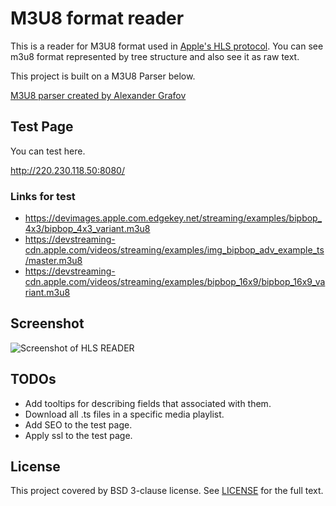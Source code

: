 # M3U8 format reader
This is a reader for M3U8 format used in [Apple's HLS protocol](https://developer.apple.com/streaming/). You can see m3u8 format represented by tree structure and also see it as raw text. 

This project is built on a M3U8 Parser below.

[M3U8 parser created by Alexander Grafov](https://github.com/grafov/m3u8)

## Test Page
You can test here.

http://220.230.118.50:8080/

### Links for test
* https://devimages.apple.com.edgekey.net/streaming/examples/bipbop_4x3/bipbop_4x3_variant.m3u8
* https://devstreaming-cdn.apple.com/videos/streaming/examples/img_bipbop_adv_example_ts/master.m3u8
* https://devstreaming-cdn.apple.com/videos/streaming/examples/bipbop_16x9/bipbop_16x9_variant.m3u8


## Screenshot
![Screenshot of HLS READER](https://github.com/jeongmin/hls-reader/blob/master/screenshot.png?raw=true)

## TODOs
* Add tooltips for describing fields that associated with them.
* Download all .ts files in a specific media playlist.
* Add SEO to the test page.
* Apply ssl to the test page.

## License
This project covered by BSD 3-clause license. See [LICENSE](LICENSE) for the full text.
